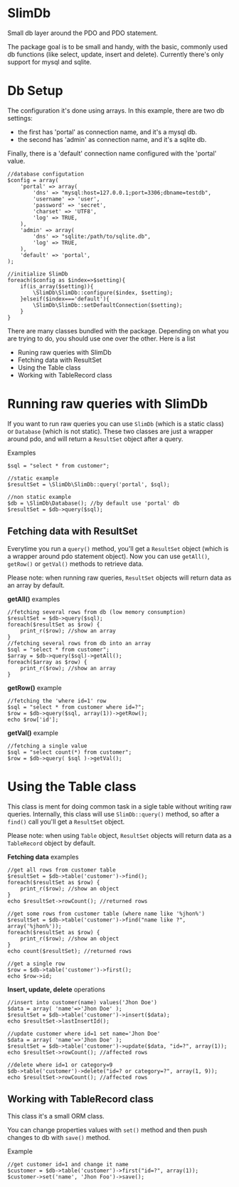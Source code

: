 SlimDb
======

Small db layer around the PDO and PDO statement.

The package goal is to be small and handy, with the basic, commonly used db functions (like select, update, insert and delete).
Currently there's only support for mysql and sqlite.

# Db Setup

The configuration it's done using arrays.
In this example, there are two db settings: 
* the first has 'portal' as connection name, and it's a mysql db.
* the second has 'admin' as connection name, and it's a sqlite db.

Finally, there is a 'default' connection name configured with the 'portal' value.

    //database configutation
    $config = array(
        'portal' => array(
            'dns' => "mysql:host=127.0.0.1;port=3306;dbname=testdb",
            'username' => 'user',
            'password' => 'secret',
            'charset' => 'UTF8',
            'log' => TRUE,
        ),
        'admin' => array(
            'dns' => "sqlite:/path/to/sqlite.db",
            'log' => TRUE,
        ),
        'default' => 'portal',
    );

    //initialize SlimDb
    foreach($config as $index=>$setting){
        if(is_array($setting)){
            \SlimDb\SlimDb::configure($index, $setting);
        }elseif($index==='default'){
            \SlimDb\SlimDb::setDefaultConnection($setting);
        }
    }

There are many classes bundled with the package.
Depending on what you are trying to do, you should use one over the other.
Here is a list

* Runing raw queries with SlimDb
* Fetching data with ResultSet
* Using the Table class
* Working with TableRecord class


# Running raw queries with SlimDb

If you want to run raw queries you can use `SlimDb` (which is a static class) or `Database` (which is not static).
These two classes are just a wrapper around pdo, and will return a `ResultSet` object after a query.

Examples

    $sql = "select * from customer";
    
    //static example
    $resultSet = \SlimDb\SlimDb::query('portal', $sql);
    
    //non static example
    $db = \SlimDb\Database(); //by default use 'portal' db
    $resultSet = $db->query($sql);


## Fetching data with ResultSet

Everytime you run a `query()` method, you'll get a `ResultSet` object (which is a wrapper around pdo statement object).
Now you can use `getAll()`, `getRow()` or `getVal()` methods to retrieve data.

Please note: when running raw queries, `ResultSet` objects will return data as an array by default.

**getAll()** examples

    //fetching several rows from db (low memory consumption)
    $resultSet = $db->query($sql);
    foreach($resultSet as $row) {
        print_r($row); //show an array
    }
    //fetching several rows from db into an array
    $sql = "select * from customer";
    $array = $db->query($sql)->getAll();
    foreach($array as $row) {
        print_r($row); //show an array
    }

**getRow()** example

    //fetching the 'where id=1' row
    $sql = "select * from customer where id=?";
    $row = $db->query($sql, array(1))->getRow();
    echo $row['id'];

**getVal()** example

    //fetching a single value
    $sql = "select count(*) from customer";
    $row = $db->query( $sql )->getVal();


# Using the Table class

This class is ment for doing common task in a sigle table without writing raw queries.
Internally, this class will use `SlimDb::query()` method, so after a `find()` call you'll get a `ResultSet` object.

Please note: when using `Table` object, `ResultSet` objects will return data as a `TableRecord` object by default.

**Fetching data** examples

    //get all rows from customer table
    $resultSet = $db->table('customer')->find();
    foreach($resultSet as $row) {
        print_r($row); //show an object
    }
    echo $resultSet->rowCount(); //returned rows

    //get some rows from customer table (where name like '%jhon%')
    $resultSet = $db->table('customer')->find("name like ?", array('%jhon%'));
    foreach($resultSet as $row) {
        print_r($row); //show an object
    }
    echo count($resultSet); //returned rows

    //get a single row
    $row = $db->table('customer')->first();
    echo $row->id;

**Insert, update, delete** operations

    //insert into customer(name) values('Jhon Doe')
    $data = array( 'name'=>'Jhon Doe' );
    $resultSet = $db->table('customer')->insert($data);
    echo $resultSet->lastInsertId();
    
    //update customer where id=1 set name='Jhon Doe'
    $data = array( 'name'=>'Jhon Doe' );
    $resultSet = $db->table('customer')->update($data, "id=?", array(1));
    echo $resultSet->rowCount(); //affected rows

    //delete where id=1 or category=9
    $db->table('customer')->delete("id=? or category=?", array(1, 9));
    echo $resultSet->rowCount(); //affected rows


## Working with TableRecord class

This class it's a small ORM class.

You can change properties values with `set()` method and then push changes to db with `save()` method.

Example

    //get customer id=1 and change it name
    $customer = $db->table('customer')->first("id=?", array(1));
    $customer->set('name', 'Jhon Foo')->save();
